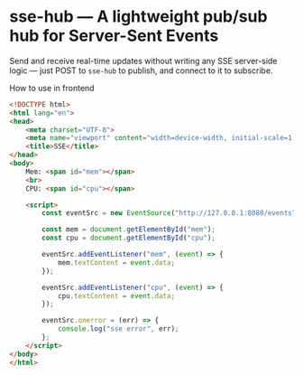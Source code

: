 # sse-hub — A lightweight pub/sub hub for Server-Sent Events

Send and receive real-time updates without writing any SSE server-side logic — just POST to `sse-hub` to publish, and connect to it to subscribe.

 How to use in frontend

```html
<!DOCTYPE html>
<html lang="en">
<head>
    <meta charset="UTF-8">
    <meta name="viewport" content="width=device-width, initial-scale=1.0">
    <title>SSE</title>
</head>
<body>
    Mem: <span id="mem"></span>
    <br>
    CPU: <span id="cpu"></span>

    <script>
        const eventSrc = new EventSource("http://127.0.0.1:8080/events");

        const mem = document.getElementById("mem");
        const cpu = document.getElementById("cpu");

        eventSrc.addEventListener("mem", (event) => {
            mem.textContent = event.data;
        });

        eventSrc.addEventListener("cpu", (event) => {
            cpu.textContent = event.data;
        });

        eventSrc.onerror = (err) => {
            console.log("sse error", err);
        };
    </script>
</body>
</html>
```